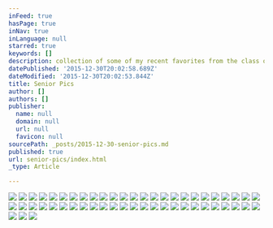```yaml
---
inFeed: true
hasPage: true
inNav: true
inLanguage: null
starred: true
keywords: []
description: collection of some of my recent favorites from the class of 2016
datePublished: '2015-12-30T20:02:58.689Z'
dateModified: '2015-12-30T20:02:53.844Z'
title: Senior Pics
author: []
authors: []
publisher:
  name: null
  domain: null
  url: null
  favicon: null
sourcePath: _posts/2015-12-30-senior-pics.md
published: true
url: senior-pics/index.html
_type: Article

---
```

![](https://the-grid-user-content.s3-us-west-2.amazonaws.com/c339e7f5-c657-43d4-98be-021b351942b1.jpg)
![](https://the-grid-user-content.s3-us-west-2.amazonaws.com/047f9331-2f4a-4d7e-9246-8839537316ef.jpg)
![](https://the-grid-user-content.s3-us-west-2.amazonaws.com/e950edd6-20c3-456e-bfc6-56852a286c96.jpg)
![](https://the-grid-user-content.s3-us-west-2.amazonaws.com/8b442519-d332-4278-bd11-635643f3d8dd.jpg)
![](https://the-grid-user-content.s3-us-west-2.amazonaws.com/cd1f62df-84eb-4beb-b28d-9893726b8c14.jpg)
![](https://the-grid-user-content.s3-us-west-2.amazonaws.com/72b54a9d-0158-4da3-ab1c-1148df07cfbe.jpg)
![](https://the-grid-user-content.s3-us-west-2.amazonaws.com/e201caca-0b9a-4331-bc5f-e4e6466e64c2.jpg)
![](https://the-grid-user-content.s3-us-west-2.amazonaws.com/f3a8d642-3ea2-4719-849c-eb274e71d5e7.jpg)
![](https://the-grid-user-content.s3-us-west-2.amazonaws.com/3d13cb47-7b49-41e5-ae81-a4d1c98e2ccd.jpg)
![](https://the-grid-user-content.s3-us-west-2.amazonaws.com/fc7234fb-8f00-4a24-8cac-68639b3dc71f.jpg)
![](https://the-grid-user-content.s3-us-west-2.amazonaws.com/19a18a6c-1dba-4d11-b784-998342768c51.jpg)
![](https://the-grid-user-content.s3-us-west-2.amazonaws.com/6594e17b-b891-4c6b-8b94-731d1ab5e014.jpg)
![](https://the-grid-user-content.s3-us-west-2.amazonaws.com/96067035-740f-42e1-9887-df8efb2ff347.jpg)
![](https://the-grid-user-content.s3-us-west-2.amazonaws.com/ca3ec50b-741b-4102-a72c-e42dbd9f5bb0.jpg)
![](https://the-grid-user-content.s3-us-west-2.amazonaws.com/f30d899b-5d32-419f-a89f-910825271816.jpg)
![](https://the-grid-user-content.s3-us-west-2.amazonaws.com/cadc29ae-3e89-4377-8154-8af6c9bcf947.jpg)
![](https://the-grid-user-content.s3-us-west-2.amazonaws.com/55804bbc-aa9f-46ef-83e6-6339a617ad2e.jpg)
![](https://the-grid-user-content.s3-us-west-2.amazonaws.com/36c57de3-22fe-4230-a3bb-dbe1d33edf2e.jpg)
![](https://the-grid-user-content.s3-us-west-2.amazonaws.com/8214e834-4434-4acf-81a4-9a413bda9574.jpg)
![](https://the-grid-user-content.s3-us-west-2.amazonaws.com/df8418c7-a784-47a6-85ec-ad5495f7b3a0.jpg)
![](https://the-grid-user-content.s3-us-west-2.amazonaws.com/3c7e9e65-84fd-4d6f-a263-9b58f86601cd.jpg)
![](https://the-grid-user-content.s3-us-west-2.amazonaws.com/aca9293a-83bc-4992-b344-cc3f3ab5c35e.jpg)
![](https://the-grid-user-content.s3-us-west-2.amazonaws.com/74fab542-69de-480f-bc49-6df335905997.jpg)
![](https://the-grid-user-content.s3-us-west-2.amazonaws.com/c55dff1e-28d6-416d-a42c-3ba711919596.jpg)
![](https://the-grid-user-content.s3-us-west-2.amazonaws.com/f37a2665-b346-4d7d-b9d7-b9b71bf9f81c.jpg)
![](https://the-grid-user-content.s3-us-west-2.amazonaws.com/08175071-f5d3-42c9-b4e7-9fbf61ab2ac5.jpg)
![](https://the-grid-user-content.s3-us-west-2.amazonaws.com/5add1853-abb0-4e26-8bd5-c6e5e133072d.jpg)
![](https://the-grid-user-content.s3-us-west-2.amazonaws.com/665c8d3a-0acb-4e31-86ca-77aac52e629b.jpg)
![](https://the-grid-user-content.s3-us-west-2.amazonaws.com/83a6e7aa-1174-40c3-aa80-8848a725f5f3.jpg)
![](https://the-grid-user-content.s3-us-west-2.amazonaws.com/690925ed-a283-4b88-83a6-4e030e18a2f8.jpg)
![](https://the-grid-user-content.s3-us-west-2.amazonaws.com/c655a2b4-6b19-416d-a834-e4aff9f8f3e8.jpg)
![](https://the-grid-user-content.s3-us-west-2.amazonaws.com/5e4bfa73-62c5-4fd5-81b7-e58b00fba23b.jpg)
![](https://the-grid-user-content.s3-us-west-2.amazonaws.com/dc12d974-6c02-40ad-b603-47f50ec268cf.jpg)
![](https://the-grid-user-content.s3-us-west-2.amazonaws.com/73c96bdf-7e7d-45e3-a3e9-5fd125086c00.jpg)
![](https://the-grid-user-content.s3-us-west-2.amazonaws.com/65ef320b-e7b0-49c4-8bef-94b48f3b7c17.jpg)
![](https://the-grid-user-content.s3-us-west-2.amazonaws.com/df3cedbe-aebf-417e-8304-963d68fde62c.jpg)
![](https://the-grid-user-content.s3-us-west-2.amazonaws.com/3432ce30-3a4c-4719-9428-4395b4280e3d.jpg)
![](https://the-grid-user-content.s3-us-west-2.amazonaws.com/9880294c-6a42-427d-a02e-2b72f3cfbcb3.jpg)
![](https://the-grid-user-content.s3-us-west-2.amazonaws.com/a574be63-40d0-496d-a21a-cde434d47fd4.jpg)
![](https://the-grid-user-content.s3-us-west-2.amazonaws.com/a8c2f74c-bffc-4f2c-b597-22ee8a3d2055.jpg)
![](https://the-grid-user-content.s3-us-west-2.amazonaws.com/81424a5e-35ce-4a97-87fe-17e75e0c11fb.jpg)
![](https://the-grid-user-content.s3-us-west-2.amazonaws.com/2d56b423-f798-48ca-8d0e-086376711889.jpg)
![](https://the-grid-user-content.s3-us-west-2.amazonaws.com/2ba9e53d-84b3-4beb-8791-63fe1fd38fab.jpg)
![](https://the-grid-user-content.s3-us-west-2.amazonaws.com/12fb102b-3282-4add-9acc-e35f6c749897.jpg)
![](https://the-grid-user-content.s3-us-west-2.amazonaws.com/4f6b9135-9591-46a6-aaac-bfe966386e6b.jpg)
![](https://the-grid-user-content.s3-us-west-2.amazonaws.com/0a95553f-22e7-4de8-ac4b-6204a839845a.jpg)
![](https://the-grid-user-content.s3-us-west-2.amazonaws.com/5e9666ee-c541-4eee-a562-bc82498ce43e.jpg)
![](https://the-grid-user-content.s3-us-west-2.amazonaws.com/bb6abca6-ced2-40d9-88b1-d84f4421c4f8.jpg)
![](https://the-grid-user-content.s3-us-west-2.amazonaws.com/e89d5075-7020-407c-a94a-8d213c24e8e6.jpg)
![](https://the-grid-user-content.s3-us-west-2.amazonaws.com/841825f7-c2cb-40a4-b18d-4ac482a72657.jpg)
![](https://the-grid-user-content.s3-us-west-2.amazonaws.com/2304281b-43cb-49aa-ae81-3e8790c9f8e0.jpg)
![](https://the-grid-user-content.s3-us-west-2.amazonaws.com/22c28535-ff08-40d7-9763-bb66e7064eb1.jpg)
![](https://the-grid-user-content.s3-us-west-2.amazonaws.com/60ecb53b-cd47-4726-a18d-493446826893.jpg)